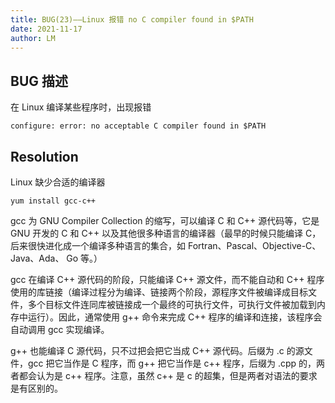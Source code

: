 ```yaml
---
title: BUG(23)——Linux 报错 no C compiler found in $PATH
date: 2021-11-17
author: LM
---
```


## BUG 描述

在 Linux 编译某些程序时，出现报错

`configure: error: no acceptable C compiler found in $PATH`

## Resolution

Linux 缺少合适的编译器

```shell
yum install gcc-c++
```

gcc 为 GNU Compiler Collection 的缩写，可以编译 C 和 C++ 源代码等，它是 GNU 开发的 C 和 C++ 以及其他很多种语言的编译器（最早的时候只能编译 C，后来很快进化成一个编译多种语言的集合，如 Fortran、Pascal、Objective-C、Java、Ada、 Go 等。）

gcc 在编译 C++ 源代码的阶段，只能编译 C++ 源文件，而不能自动和 C++ 程序使用的库链接（编译过程分为编译、链接两个阶段，源程序文件被编译成目标文件，多个目标文件连同库被链接成一个最终的可执行文件，可执行文件被加载到内存中运行）。因此，通常使用 g++ 命令来完成 C++ 程序的编译和连接，该程序会自动调用 gcc 实现编译。

g++ 也能编译 C 源代码，只不过把会把它当成 C++ 源代码。后缀为 .c 的源文件，gcc 把它当作是 C 程序，而 g++ 把它当作是 c++ 程序，后缀为 .cpp 的，两者都会认为是 c++ 程序。注意，虽然 c++ 是 c 的超集，但是两者对语法的要求是有区别的。